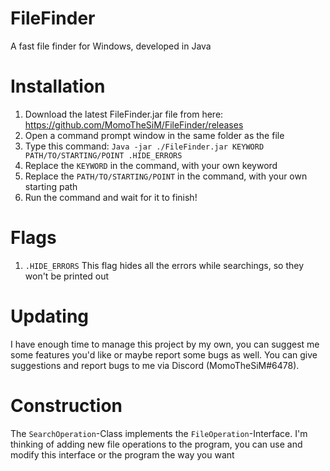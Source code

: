 # FileFinder
A fast file finder for Windows, developed in Java

# Installation
1. Download the latest FileFinder.jar file from here: https://github.com/MomoTheSiM/FileFinder/releases
2. Open a command prompt window in the same folder as the file
3. Type this command: `Java -jar ./FileFinder.jar KEYWORD PATH/TO/STARTING/POINT .HIDE_ERRORS`
4. Replace the `KEYWORD` in the command, with your own keyword
5. Replace the `PATH/TO/STARTING/POINT` in the command, with your own starting path
6. Run the command and wait for it to finish!

# Flags
1. `.HIDE_ERRORS` This flag hides all the errors while searchings, so they won't be printed out


# Updating
I have enough time to manage this project by my own, you can suggest me some features you'd like or maybe report some bugs as well.
You can give suggestions and report bugs to me via Discord (MomoTheSiM#6478).

# Construction
The `SearchOperation`-Class implements the `FileOperation`-Interface.
I'm thinking of adding new file operations to the program, you can use and modify this interface or the program the way you want
